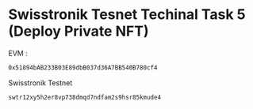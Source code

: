 # Swisstronik Tesnet Techinal Task 5 (Deploy Private NFT)


EVM :

```bash
0x51894bAB233B03E89dbB037d36A7BB540B780cf4
```
Swisstronik Testnet

```bash
swtr12xy5h2er8vp738dmqd7ndfam2s9hsr85kmude4
```
